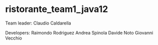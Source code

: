 # ristorante_team1_java12
Team leader:
Claudio Caldarella

Developers:
Raimondo Rodriguez
Andrea Spinola
Davide Noto
Giovanni Vecchio
